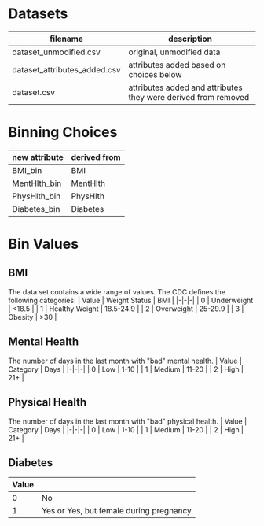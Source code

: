 # Datasets
| filename | description |
|-|-|
| dataset_unmodified.csv | original, unmodified data |
| dataset_attributes_added.csv | attributes added based on choices below |
| dataset.csv | attributes added and attributes they were derived from removed |

# Binning Choices
| new attribute | derived from |
|-|-|
| BMI_bin | BMI |
| MentHlth_bin | MentHlth |
| PhysHlth_bin | PhysHlth |
| Diabetes_bin | Diabetes |

# Bin Values
## BMI
The data set contains a wide range of values. The CDC defines the following categories:
| Value | Weight Status | BMI |
|-|-|-|
| 0 | Underweight | <18.5 |
| 1 | Healthy Weight | 18.5-24.9 |
| 2 | Overweight | 25-29.9 |
| 3 | Obesity | >30 |

## Mental Health
The number of days in the last month with "bad" mental health.
| Value | Category | Days |
|-|-|-|
| 0 | Low | 1-10 |
| 1 | Medium | 11-20 |
| 2 | High | 21+ |

## Physical Health
The number of days in the last month with "bad" physical health.
| Value | Category | Days |
|-|-|-|
| 0 | Low | 1-10 |
| 1 | Medium | 11-20 |
| 2 | High | 21+ |

## Diabetes
| Value | |
|-|-|
| 0 | No |
| 1 | Yes or Yes, but female during pregnancy |
